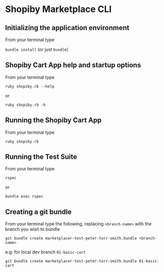 # Shopiby Marketplace CLI

## Initializing the application environment

From your terminal type

`bundle install` (or just `bundle`)

## Shopiby Cart App help and startup options

From your terminal type

`ruby shopiby.rb --help`

or

`ruby shopiby.rb -h`

## Running the Shopiby Cart App

From your terminal type

`ruby shopiby.rb`

## Running the Test Suite

From your terminal type

`rspec`

or

`bundle exec rspec`


## Creating a git bundle

From your terminal type the following, replacing `<branch-name>` with the branch you wish to bundle

`git bundle create marketplacer-test-peter-torr-smith.bundle <branch-name>`

e.g: for local dev branch `01-basic-cart`

`git bundle create marketplacer-test-peter-torr-smith.bundle 01-basic-cart`